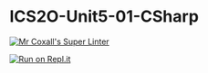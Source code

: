 # ICS2O-Unit5-01-CSharp

[![Mr Coxall's Super Linter](https://github.com/Liya-Getachew/ICS2O-Unit5-01-CSharp/workflows/Mr%20Coxall's%20Super%20Linter/badge.svg)](https://github.com/Liya-Getachew/ICS2O-Unit5-01-CSharp/actions)

[![Run on Repl.it](https://repl.it/badge/github/Liya-Getachew/ICS2O-Unit5-01-CSharp)](https://repl.it/github/Liya-Getachew/ICS2O-Unit5-01-CSharp)
